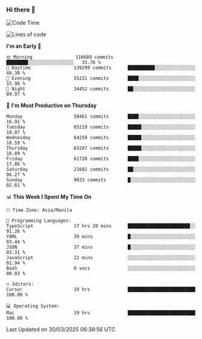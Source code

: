 ### Hi there 👋

<!--START_SECTION:waka-->
![Code Time](http://img.shields.io/badge/Code%20Time-5%2C971%20hrs%2013%20mins-blue)

![Lines of code](https://img.shields.io/badge/From%20Hello%20World%20I%27ve%20Written-126.7%20million%20lines%20of%20code-blue)

**I'm an Early 🐤** 

```text
🌞 Morning                116689 commits      ████████░░░░░░░░░░░░░░░░░   33.76 % 
🌆 Daytime                139299 commits      ██████████░░░░░░░░░░░░░░░   40.30 % 
🌃 Evening                55221 commits       ████░░░░░░░░░░░░░░░░░░░░░   15.98 % 
🌙 Night                  34452 commits       ██░░░░░░░░░░░░░░░░░░░░░░░   09.97 % 
```
📅 **I'm Most Productive on Thursday** 

```text
Monday                   58461 commits       ████░░░░░░░░░░░░░░░░░░░░░   16.91 % 
Tuesday                  65219 commits       █████░░░░░░░░░░░░░░░░░░░░   18.87 % 
Wednesday                64259 commits       █████░░░░░░░░░░░░░░░░░░░░   18.59 % 
Thursday                 65287 commits       █████░░░░░░░░░░░░░░░░░░░░   18.89 % 
Friday                   61720 commits       ████░░░░░░░░░░░░░░░░░░░░░   17.86 % 
Saturday                 21682 commits       ██░░░░░░░░░░░░░░░░░░░░░░░   06.27 % 
Sunday                   9033 commits        █░░░░░░░░░░░░░░░░░░░░░░░░   02.61 % 
```


📊 **This Week I Spent My Time On** 

```text
🕑︎ Time Zone: Asia/Manila

💬 Programming Languages: 
TypeScript               17 hrs 20 mins      ███████████████████████░░   91.26 % 
YAML                     39 mins             █░░░░░░░░░░░░░░░░░░░░░░░░   03.44 % 
JSON                     37 mins             █░░░░░░░░░░░░░░░░░░░░░░░░   03.31 % 
JavaScript               22 mins             ░░░░░░░░░░░░░░░░░░░░░░░░░   01.94 % 
Bash                     0 secs              ░░░░░░░░░░░░░░░░░░░░░░░░░   00.03 % 

🔥 Editors: 
Cursor                   19 hrs              █████████████████████████   100.00 % 

💻 Operating System: 
Mac                      19 hrs              █████████████████████████   100.00 % 
```


 Last Updated on 30/03/2025 06:38:56 UTC
<!--END_SECTION:waka-->


<!--
**rad182/rad182** is a ✨ _special_ ✨ repository because its `README.md` (this file) appears on your GitHub profile.

Here are some ideas to get you started:

- 🔭 I’m currently working on ...
- 🌱 I’m currently learning ...
- 👯 I’m looking to collaborate on ...
- 🤔 I’m looking for help with ...
- 💬 Ask me about ...
- 📫 How to reach me: ...
- 😄 Pronouns: ...
- ⚡ Fun fact: ...
-->
